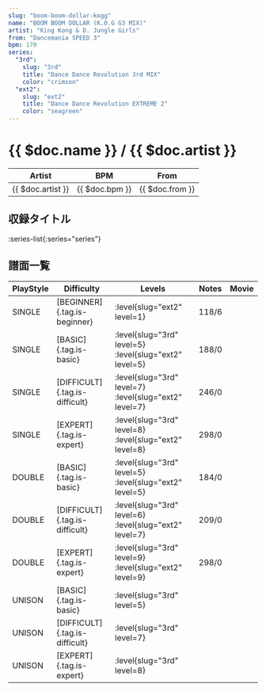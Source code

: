 ```yaml
---
slug: "boom-boom-dollar-kogg"
name: "BOOM BOOM DOLLAR (K.O.G G3 MIX)"
artist: "King Kong & D. Jungle Girls"
from: "Dancemania SPEED 3"
bpm: 170
series:
  "3rd":
    slug: "3rd"
    title: "Dance Dance Revolution 3rd MIX"
    color: "crimson"
  "ext2":
    slug: "ext2"
    title: "Dance Dance Revolution EXTREME 2"
    color: "seagreen"
---
```


# {{ $doc.name }} / {{ $doc.artist }}

|Artist|BPM|From|
|------|---|----|
|{{ $doc.artist }}|{{ $doc.bpm }}|{{ $doc.from }}|

## 収録タイトル

:series-list{:series="series"}

## 譜面一覧

|PlayStyle|Difficulty|Levels|Notes|Movie|
|---------|----------|------|-----|-----|
|SINGLE|[BEGINNER]{.tag.is-beginner}|:level{slug="ext2" level=1}|118/6||
|SINGLE|[BASIC]{.tag.is-basic}|:level{slug="3rd" level=5} :level{slug="ext2" level=5}|188/0||
|SINGLE|[DIFFICULT]{.tag.is-difficult}|:level{slug="3rd" level=7} :level{slug="ext2" level=7}|246/0||
|SINGLE|[EXPERT]{.tag.is-expert}|:level{slug="3rd" level=8} :level{slug="ext2" level=8}|298/0||
|DOUBLE|[BASIC]{.tag.is-basic}|:level{slug="3rd" level=5} :level{slug="ext2" level=5}|184/0||
|DOUBLE|[DIFFICULT]{.tag.is-difficult}|:level{slug="3rd" level=6} :level{slug="ext2" level=7}|209/0||
|DOUBLE|[EXPERT]{.tag.is-expert}|:level{slug="3rd" level=9} :level{slug="ext2" level=9}|298/0||
|UNISON|[BASIC]{.tag.is-basic}|:level{slug="3rd" level=5}|||
|UNISON|[DIFFICULT]{.tag.is-difficult}|:level{slug="3rd" level=7}|||
|UNISON|[EXPERT]{.tag.is-expert}|:level{slug="3rd" level=8}|||

